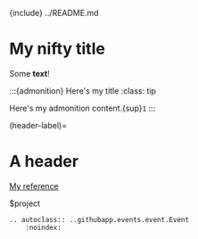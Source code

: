 {include} ../README.md
# My nifty title

Some **text**!

:::{admonition} Here's my title
:class: tip

Here's my admonition content.{sup}`1`
:::

(header-label)=
# A header

[My reference](#header-label)

$project

```{eval-rst}
.. autoclass:: ..githubapp.events.event.Event
    :noindex:
```
